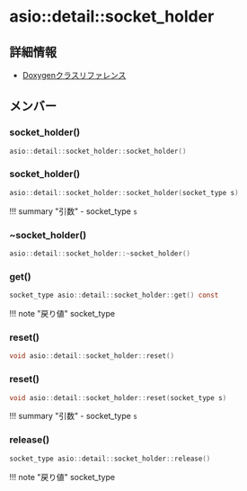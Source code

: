 # asio::detail::socket_holder



## 詳細情報

- [Doxygenクラスリファレンス](https://lang-ship.com/reference/ESP32/latest/classasio_1_1detail_1_1socket__holder.html)

## メンバー

### socket_holder()



```c
asio::detail::socket_holder::socket_holder()
```



### socket_holder()



```c
asio::detail::socket_holder::socket_holder(socket_type s)
```

!!! summary "引数"
	- socket_type `s` 



### ~socket_holder()



```c
asio::detail::socket_holder::~socket_holder()
```



### get()



```c
socket_type asio::detail::socket_holder::get() const
```

!!! note "戻り値"
	socket_type



### reset()



```c
void asio::detail::socket_holder::reset()
```



### reset()



```c
void asio::detail::socket_holder::reset(socket_type s)
```

!!! summary "引数"
	- socket_type `s` 



### release()



```c
socket_type asio::detail::socket_holder::release()
```

!!! note "戻り値"
	socket_type



